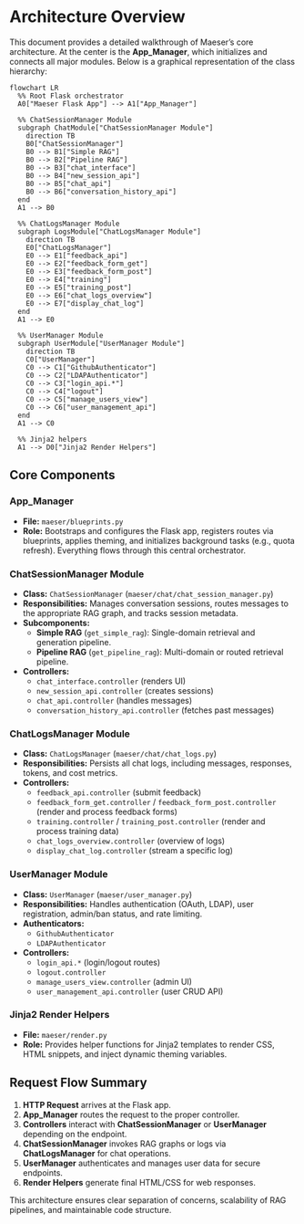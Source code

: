 # Architecture Overview

This document provides a detailed walkthrough of Maeser’s core architecture. At the center is the **App_Manager**, which initializes and connects all major modules. Below is a graphical representation of the class hierarchy:

```{mermaid}
flowchart LR
  %% Root Flask orchestrator
  A0["Maeser Flask App"] --> A1["App_Manager"]

  %% ChatSessionManager Module
  subgraph ChatModule["ChatSessionManager Module"]
    direction TB
    B0["ChatSessionManager"]
    B0 --> B1["Simple RAG"]
    B0 --> B2["Pipeline RAG"]
    B0 --> B3["chat_interface"]
    B0 --> B4["new_session_api"]
    B0 --> B5["chat_api"]
    B0 --> B6["conversation_history_api"]
  end
  A1 --> B0

  %% ChatLogsManager Module
  subgraph LogsModule["ChatLogsManager Module"]
    direction TB
    E0["ChatLogsManager"]
    E0 --> E1["feedback_api"]
    E0 --> E2["feedback_form_get"]
    E0 --> E3["feedback_form_post"]
    E0 --> E4["training"]
    E0 --> E5["training_post"]
    E0 --> E6["chat_logs_overview"]
    E0 --> E7["display_chat_log"]
  end
  A1 --> E0

  %% UserManager Module
  subgraph UserModule["UserManager Module"]
    direction TB
    C0["UserManager"]
    C0 --> C1["GithubAuthenticator"]
    C0 --> C2["LDAPAuthenticator"]
    C0 --> C3["login_api.*"]
    C0 --> C4["logout"]
    C0 --> C5["manage_users_view"]
    C0 --> C6["user_management_api"]
  end
  A1 --> C0

  %% Jinja2 helpers
  A1 --> D0["Jinja2 Render Helpers"]

```

## Core Components

### App_Manager
- **File:** `maeser/blueprints.py`  
- **Role:** Bootstraps and configures the Flask app, registers routes via blueprints, applies theming, and initializes background tasks (e.g., quota refresh). Everything flows through this central orchestrator.

### ChatSessionManager Module
- **Class:** `ChatSessionManager` (`maeser/chat/chat_session_manager.py`)  
- **Responsibilities:** Manages conversation sessions, routes messages to the appropriate RAG graph, and tracks session metadata.
- **Subcomponents:**
  - **Simple RAG** (`get_simple_rag`): Single-domain retrieval and generation pipeline.
  - **Pipeline RAG** (`get_pipeline_rag`): Multi-domain or routed retrieval pipeline.
- **Controllers:**
  - `chat_interface.controller` (renders UI)
  - `new_session_api.controller` (creates sessions)
  - `chat_api.controller` (handles messages)
  - `conversation_history_api.controller` (fetches past messages)

### ChatLogsManager Module
- **Class:** `ChatLogsManager` (`maeser/chat/chat_logs.py`)  
- **Responsibilities:** Persists all chat logs, including messages, responses, tokens, and cost metrics.
- **Controllers:**
  - `feedback_api.controller` (submit feedback)
  - `feedback_form_get.controller` / `feedback_form_post.controller` (render and process feedback forms)
  - `training.controller` / `training_post.controller` (render and process training data)
  - `chat_logs_overview.controller` (overview of logs)
  - `display_chat_log.controller` (stream a specific log)

### UserManager Module
- **Class:** `UserManager` (`maeser/user_manager.py`)  
- **Responsibilities:** Handles authentication (OAuth, LDAP), user registration, admin/ban status, and rate limiting.
- **Authenticators:**
  - `GithubAuthenticator`
  - `LDAPAuthenticator`
- **Controllers:**
  - `login_api.*` (login/logout routes)
  - `logout.controller`
  - `manage_users_view.controller` (admin UI)
  - `user_management_api.controller` (user CRUD API)

### Jinja2 Render Helpers
- **File:** `maeser/render.py`  
- **Role:** Provides helper functions for Jinja2 templates to render CSS, HTML snippets, and inject dynamic theming variables.

## Request Flow Summary
1. **HTTP Request** arrives at the Flask app.  
2. **App_Manager** routes the request to the proper controller.  
3. **Controllers** interact with **ChatSessionManager** or **UserManager** depending on the endpoint.  
4. **ChatSessionManager** invokes RAG graphs or logs via **ChatLogsManager** for chat operations.  
5. **UserManager** authenticates and manages user data for secure endpoints.  
6. **Render Helpers** generate final HTML/CSS for web responses.

This architecture ensures clear separation of concerns, scalability of RAG pipelines, and maintainable code structure.

